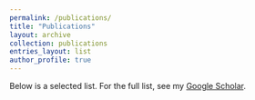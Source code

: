 ```yaml
---
permalink: /publications/
title: "Publications"
layout: archive
collection: publications
entries_layout: list
author_profile: true
---
```


Below is a selected list. For the full list, see my
[Google Scholar](https://scholar.google.com/citations?user=KXA0nl4AAAAJ&hl=en).

